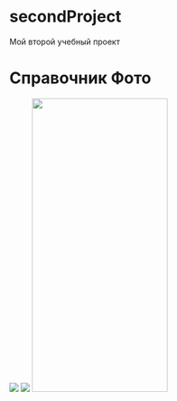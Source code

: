 # secondProject
 Мой второй учебный проект
 # Справочник Фото
 <img src="https://github.com/MirDanRu/media/blob/main/secondProject.jpg"/>
 <img src="https://github.com/MirDanRu/media/blob/main/shareSecondProject.jpg"/>
 <img src="https://github.com/MirDanRu/media/blob/main/secondProject.gif" width="240" height="520" />
